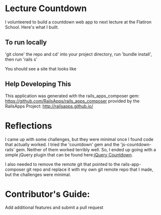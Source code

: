 # Lecture Countdown 

I volunteered to build a countdown web app to next lecture at the Flatiron School. Here's what I built. 

## To run locally

'git clone' the repo and cd' into your project directory, run 'bundle install', then run 'rails s' 

You should see a site that looks like <a href=""></a>

## Help Developing This

This application was generated with the rails_apps_composer gem:
https://github.com/RailsApps/rails_apps_composer
provided by the RailsApps Project:
http://railsapps.github.io/

# Reflections 

I came up with some challenges, but they were minimal once I found code that actually worked. I tried the 'countdown' gem and the 'js-countdown-rails' gem. Neither of them worked terribly well. So, I ended up going with a simple jQuery plugin that can be found here:<a href="https://github.com/hilios/jQuery.countdown">jQuery Countdown</a>.

I also needed to remove the remote git that pointed to the rails-app-composer git repo and replace it with my own git remote repo that I made, but the challenges were minimal. 

# Contributor's Guide: 

Add additional features and submit a pull request




